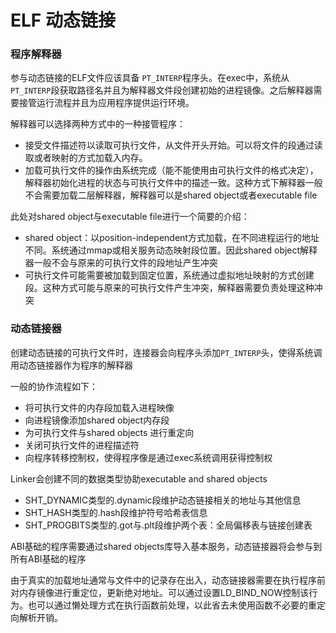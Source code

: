 # ELF 动态链接

### 程序解释器

参与动态链接的ELF文件应该具备 `PT_INTERP`程序头。在exec中，系统从`PT_INTERP`段获取路径名并且为解释器文件段创建初始的进程镜像。之后解释器需要接管运行流程并且为应用程序提供运行环境。

解释器可以选择两种方式中的一种接管程序：

- 接受文件描述符以读取可执行文件，从文件开头开始。可以将文件的段通过读取或者映射的方式加载入内存。
- 加载可执行文件的操作由系统完成（能不能使用由可执行文件的格式决定），解释器初始化进程的状态与可执行文件中的描述一致。这种方式下解释器一般不会需要加载二层解释器，解释器可以是shared object或者executable file

此处对shared object与executable file进行一个简要的介绍：

- shared object：以position-independent方式加载，在不同进程运行的地址不同。系统通过mmap或相关服务动态映射段位置。因此shared object解释器一般不会与原来的可执行文件的段地址产生冲突
- 可执行文件可能需要被加载到固定位置，系统通过虚拟地址映射的方式创建段。这种方式可能与原来的可执行文件产生冲突，解释器需要负责处理这种冲突

### 动态链接器

创建动态链接的可执行文件时，连接器会向程序头添加`PT_INTERP`头，使得系统调用动态链接器作为程序的解释器

一般的协作流程如下：

- 将可执行文件的内存段加载入进程映像
- 向进程镜像添加shared object内存段
- 为可执行文件与shared objects 进行重定向
- 关闭可执行文件的进程描述符
- 向程序转移控制权，使得程序像是通过exec系统调用获得控制权

Linker会创建不同的数据类型协助executable and shared objects

- SHT_DYNAMIC类型的.dynamic段维护动态链接相关的地址与其他信息
- SHT_HASH类型的.hash段维护符号哈希表信息
- SHT_PROGBITS类型的.got与.plt段维护两个表：全局偏移表与链接创建表

ABI基础的程序需要通过shared objects库导入基本服务，动态链接器将会参与到所有ABI基础的程序

由于真实的加载地址通常与文件中的记录存在出入，动态链接器需要在执行程序前对内存镜像进行重定位，更新绝对地址。可以通过设置LD_BIND_NOW控制该行为。也可以通过懒处理方式在执行函数前处理，以此省去未使用函数不必要的重定向解析开销。



